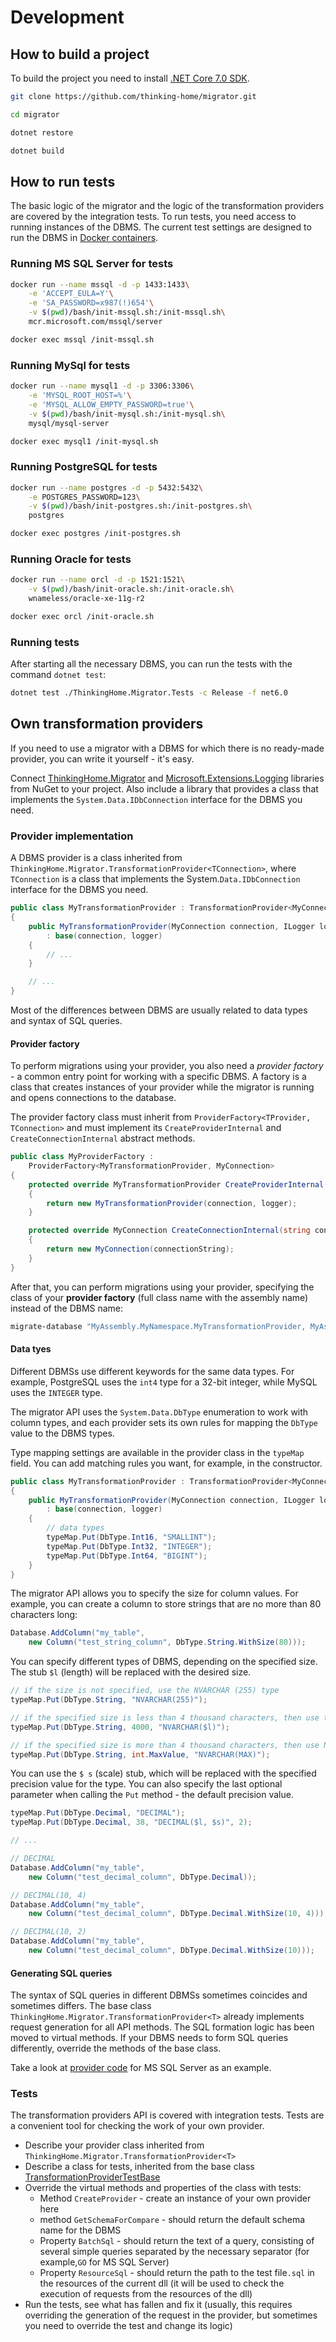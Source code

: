 # Development

## How to build a project

To build the project you need to install [.NET Core 7.0 SDK](https://www.microsoft.com/net/download).

```bash
git clone https://github.com/thinking-home/migrator.git

cd migrator

dotnet restore

dotnet build

```

## How to run tests

The basic logic of the migrator and the logic of the transformation providers are covered by the integration tests. To run tests, you need access to running instances of the DBMS. The current test settings are designed to run the DBMS in [Docker containers](https://guides.hexlet.io/docker/).

### Running MS SQL Server for tests

```sh
docker run --name mssql -d -p 1433:1433\
    -e 'ACCEPT_EULA=Y'\
    -e 'SA_PASSWORD=x987(!)654'\
    -v $(pwd)/bash/init-mssql.sh:/init-mssql.sh\
    mcr.microsoft.com/mssql/server

docker exec mssql /init-mssql.sh
```

### Running MySql for tests

```sh
docker run --name mysql1 -d -p 3306:3306\
    -e 'MYSQL_ROOT_HOST=%'\
    -e 'MYSQL_ALLOW_EMPTY_PASSWORD=true'\
    -v $(pwd)/bash/init-mysql.sh:/init-mysql.sh\
    mysql/mysql-server

docker exec mysql1 /init-mysql.sh
```

### Running PostgreSQL for tests

```sh
docker run --name postgres -d -p 5432:5432\
    -e POSTGRES_PASSWORD=123\
    -v $(pwd)/bash/init-postgres.sh:/init-postgres.sh\
    postgres

docker exec postgres /init-postgres.sh
```

### Running Oracle for tests

```sh
docker run --name orcl -d -p 1521:1521\
    -v $(pwd)/bash/init-oracle.sh:/init-oracle.sh\
    wnameless/oracle-xe-11g-r2

docker exec orcl /init-oracle.sh
```

### Running tests

After starting all the necessary DBMS, you can run the tests with the command `dotnet test`:

```bash
dotnet test ./ThinkingHome.Migrator.Tests -c Release -f net6.0
```

## Own transformation providers

If you need to use a migrator with a DBMS for which there is no ready-made provider, you can write it yourself - it's easy.

Connect [ThinkingHome.Migrator](https://www.nuget.org/packages/ThinkingHome.Migrator) and [Microsoft.Extensions.Logging](https://www.nuget.org/packages/Microsoft.Extensions.Logging/) libraries from NuGet to your project.
Also include a library that provides a class that implements the `System.Data.IDbConnection` interface for the DBMS you need.

### Provider implementation

A DBMS provider is a class inherited from `ThinkingHome.Migrator.TransformationProvider<TConnection>`, where `TConnection` is a class that implements the System.`Data.IDbConnection` interface for the DBMS you need.

```c#
public class MyTransformationProvider : TransformationProvider<MyConnection>
{
    public MyTransformationProvider(MyConnection connection, ILogger logger)
        : base(connection, logger)
    {
        // ...
    }

    // ...
}
```

Most of the differences between DBMS are usually related to data types and syntax of SQL queries.

#### Provider factory

To perform migrations using your provider, you also need a *provider factory* - a common entry point for working with a specific DBMS. A factory is a class that creates instances of your provider while the migrator is running and opens connections to the database.

The provider factory class must inherit from `ProviderFactory<TProvider, TConnection>` and must implement its `CreateProviderInternal` and `CreateConnectionInternal` abstract methods.

```c#
public class MyProviderFactory :
    ProviderFactory<MyTransformationProvider, MyConnection>
{
    protected override MyTransformationProvider CreateProviderInternal(MyConnection connection, ILogger logger)
    {
        return new MyTransformationProvider(connection, logger);
    }

    protected override MyConnection CreateConnectionInternal(string connectionString)
    {
        return new MyConnection(connectionString);
    }
}
```

After that, you can perform migrations using your provider, specifying the class of your **provider factory** (full class name with the assembly name) instead of the DBMS name:

```bash
migrate-database "MyAssembly.MyNamespace.MyTransformationProvider, MyAssembly" "my-connection-string" /path/to/migrations.dll
```

#### Data tyes

Different DBMSs use different keywords for the same data types. For example, PostgreSQL uses the `int4` type for a 32-bit integer, while MySQL uses the `INTEGER` type.

The migrator API uses the `System.Data.DbType` enumeration to work with column types, and each provider sets its own rules for mapping the `DbType` value to the DBMS types.

Type mapping settings are available in the provider class in the `typeMap` field. You can add matching rules you want, for example, in the constructor.

```c#
public class MyTransformationProvider : TransformationProvider<MyConnection>
{
    public MyTransformationProvider(MyConnection connection, ILogger logger)
        : base(connection, logger)
    {
        // data types
        typeMap.Put(DbType.Int16, "SMALLINT");
        typeMap.Put(DbType.Int32, "INTEGER");
        typeMap.Put(DbType.Int64, "BIGINT");
    }
}
```

The migrator API allows you to specify the size for column values. For example, you can create a column to store strings that are no more than 80 characters long:

```c#
Database.AddColumn("my_table",
    new Column("test_string_column", DbType.String.WithSize(80)));
```

You can specify different types of DBMS, depending on the specified size. The stub `$l` (length) will be replaced with the desired size.

```c#
// if the size is not specified, use the NVARCHAR (255) type
typeMap.Put(DbType.String, "NVARCHAR(255)");

// if the specified size is less than 4 thousand characters, then use the type "NVARCHAR (<size>)
typeMap.Put(DbType.String, 4000, "NVARCHAR($l)");

// if the specified size is more than 4 thousand characters, then use NVARCHAR (MAX)
typeMap.Put(DbType.String, int.MaxValue, "NVARCHAR(MAX)");
```

You can use the `$ s` (scale) stub, which will be replaced with the specified precision value for the type. You can also specify the last optional parameter when calling the `Put` method - the default precision value.

```c#
typeMap.Put(DbType.Decimal, "DECIMAL");
typeMap.Put(DbType.Decimal, 38, "DECIMAL($l, $s)", 2);

// ...

// DECIMAL
Database.AddColumn("my_table",
    new Column("test_decimal_column", DbType.Decimal));

// DECIMAL(10, 4)
Database.AddColumn("my_table",
    new Column("test_decimal_column", DbType.Decimal.WithSize(10, 4)));

// DECIMAL(10, 2)
Database.AddColumn("my_table",
    new Column("test_decimal_column", DbType.Decimal.WithSize(10)));
```

#### Generating SQL queries

The syntax of SQL queries in different DBMSs sometimes coincides and sometimes differs. The base class `ThinkingHome.Migrator.TransformationProvider<T>` already implements request generation for all API methods. The SQL formation logic has been moved to virtual methods. If your DBMS needs to form SQL queries differently, override the methods of the base class.

Take a look at [provider code](https://github.com/thinking-home/migrator/blob/master/ThinkingHome.Migrator.Providers.SqlServer/SqlServerTransformationProvider.cs) for MS SQL Server as an example.

### Tests

The transformation providers API is covered with integration tests. Tests are a convenient tool for checking the work of your own provider.

- Describe your provider class inherited from `ThinkingHome.Migrator.TransformationProvider<T>`
- Describe a class for tests, inherited from the base class [TransformationProviderTestBase](https://github.com/thinking-home/migrator/blob/master/ThinkingHome.Migrator.Tests/TransformationProviderTestBase.cs)
- Override the virtual methods and properties of the class with tests:
  - Method `CreateProvider` - create an instance of your own provider here
  - method `GetSchemaForCompare` - should return the default schema name for the DBMS
  - Property `BatchSql` - should return the text of a query, consisting of several simple queries separated by the necessary separator (for example,`GO` for MS SQL Server)
  - Property `ResourceSql` - should return the path to the test file`.sql` in the resources of the current dll (it will be used to check the execution of requests from the resources of the dll)
- Run the tests, see what has fallen and fix it (usually, this requires overriding the generation of the request in the provider, but sometimes you need to override the test and change its logic)
